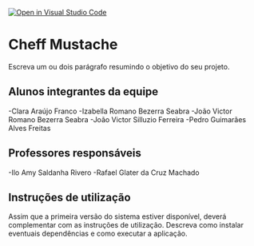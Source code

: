 [![Open in Visual Studio Code](https://classroom.github.com/assets/open-in-vscode-718a45dd9cf7e7f842a935f5ebbe5719a5e09af4491e668f4dbf3b35d5cca122.svg)](https://classroom.github.com/online_ide?assignment_repo_id=10875766&assignment_repo_type=AssignmentRepo)
# Cheff Mustache
Escreva um ou dois  parágrafo resumindo o objetivo do seu projeto.

## Alunos integrantes da equipe

-Clara Araújo Franco
-Izabella Romano Bezerra Seabra
-João Victor Romano Bezerra Seabra
-João Victor Silluzio Ferreira
-Pedro Guimarães Alves Freitas

## Professores responsáveis

-Ilo Amy Saldanha Rivero
-Rafael Glater da Cruz Machado

## Instruções de utilização

Assim que a primeira versão do sistema estiver disponível, deverá complementar com as instruções de utilização. Descreva como instalar eventuais dependências e como executar a aplicação.
